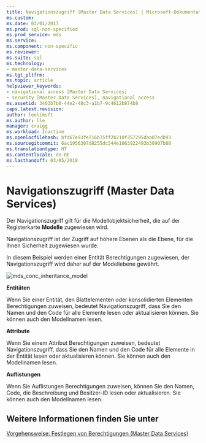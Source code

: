 ```yaml
---
title: Navigationszugriff (Master Data Services) | Microsoft-Dokumentation
ms.custom: 
ms.date: 03/01/2017
ms.prod: sql-non-specified
ms.prod_service: mds
ms.service: 
ms.component: non-specific
ms.reviewer: 
ms.suite: sql
ms.technology:
- master-data-services
ms.tgt_pltfrm: 
ms.topic: article
helpviewer_keywords:
- navigational access [Master Data Services]
- security [Master Data Services], navigational access
ms.assetid: 3403b7b0-44e2-48c3-a1b7-9c4612b874b8
caps.latest.revision: 
author: leolimsft
ms.author: lle
manager: craigg
ms.workload: Inactive
ms.openlocfilehash: bfd67e93fe716b75ff2b210f357295daa07edb93
ms.sourcegitcommit: 6ac1956307d8255dc544e1063922493b30907b80
ms.translationtype: HT
ms.contentlocale: de-DE
ms.lasthandoff: 03/05/2018
---
```

# <a name="navigational-access-master-data-services"></a>Navigationszugriff (Master Data Services)
  Der Navigationszugriff gilt für die Modellobjektsicherheit, die auf der Registerkarte **Modelle** zugewiesen wird.  
  
 Navigationszugriff ist der Zugriff auf höhere Ebenen als die Ebene, für die Ihnen Sicherheit zugewiesen wurde.  
  
 In diesem Beispiel werden einer Entität Berechtigungen zugewiesen, der Navigationszugriff wird daher auf der Modellebene gewährt.  
  
 ![mds_conc_inheritance_model](../master-data-services/media/mds-conc-inheritance-model.gif "mds_conc_inheritance_model")  
  
 **Entitäten**  
  
 Wenn Sie einer Entität, den Blattelementen oder konsolidierten Elementen Berechtigungen zuweisen, bedeutet Navigationszugriff, dass Sie den Namen und den Code für alle Elemente lesen oder aktualisieren können. Sie können auch den Modellnamen lesen.  
  
 **Attribute**  
  
 Wenn Sie einem Attribut Berechtigungen zuweisen, bedeutet Navigationszugriff, dass Sie den Namen und den Code für alle Elemente in der Entität lesen oder aktualisieren können. Sie können auch den Modellnamen lesen.  
  
 **Auflistungen**  
  
 Wenn Sie Auflistungen Berechtigungen zuweisen, können Sie den Namen, Code, die Beschreibung und Besitzer-ID lesen oder aktualisieren. Sie können auch den Modellnamen lesen.  
  
## <a name="see-also"></a>Weitere Informationen finden Sie unter  
 [Vorgehensweise: Festlegen von Berechtigungen &#40;Master Data Services&#41;](../master-data-services/how-permissions-are-determined-master-data-services.md)  
  
  
